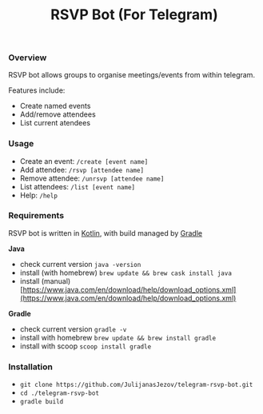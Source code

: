 <h1 align="center">RSVP Bot (For Telegram)</h1>
<br />

### Overview
RSVP bot allows groups to organise meetings/events from within telegram.

Features include:
- Create named events
- Add/remove attendees
- List current atendees

### Usage
- Create an event: `/create [event name]`
- Add attendee: `/rsvp [attendee name]`
- Remove attendee: `/unrsvp [attendee name]`
- List attendees: `/list [event name]`
- Help: `/help`

### Requirements
RSVP bot is written in [Kotlin](https://kotlinlang.org/), with build managed by [Gradle](https://gradle.org/)

**Java**
- check current version `java -version`
- install (with homebrew) `brew update && brew cask install java`
- install (manual) [https://www.java.com/en/download/help/download_options.xml](https://www.java.com/en/download/help/download_options.xml)

**Gradle**
- check current version `gradle -v`
- install with homebrew `brew update && brew install gradle`
- install with scoop `scoop install gradle`

### Installation
- `git clone https://github.com/JulijanasJezov/telegram-rsvp-bot.git`
- `cd ./telegram-rsvp-bot`
- `gradle build`